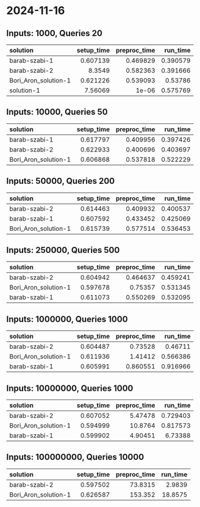 # 2024-11-16

## Inputs: 1000, Queries 20

| solution             |   setup_time |   preproc_time |   run_time |
|:---------------------|-------------:|---------------:|-----------:|
| barab-szabi-1        |     0.607139 |       0.469829 |   0.390579 |
| barab-szabi-2        |     8.3549   |       0.582363 |   0.391666 |
| Bori_Aron_solution-1 |     0.621226 |       0.539093 |   0.53786  |
| solution-1           |     7.56069  |       1e-06    |   0.575769 |

## Inputs: 10000, Queries 50

| solution             |   setup_time |   preproc_time |   run_time |
|:---------------------|-------------:|---------------:|-----------:|
| barab-szabi-1        |     0.617797 |       0.409956 |   0.397426 |
| barab-szabi-2        |     0.622933 |       0.400696 |   0.403697 |
| Bori_Aron_solution-1 |     0.606868 |       0.537818 |   0.522229 |

## Inputs: 50000, Queries 200

| solution             |   setup_time |   preproc_time |   run_time |
|:---------------------|-------------:|---------------:|-----------:|
| barab-szabi-2        |     0.614463 |       0.409932 |   0.400537 |
| barab-szabi-1        |     0.607592 |       0.433452 |   0.425069 |
| Bori_Aron_solution-1 |     0.615739 |       0.577514 |   0.536453 |

## Inputs: 250000, Queries 500

| solution             |   setup_time |   preproc_time |   run_time |
|:---------------------|-------------:|---------------:|-----------:|
| barab-szabi-2        |     0.604942 |       0.464637 |   0.459241 |
| Bori_Aron_solution-1 |     0.597678 |       0.75357  |   0.531345 |
| barab-szabi-1        |     0.611073 |       0.550269 |   0.532095 |

## Inputs: 1000000, Queries 1000

| solution             |   setup_time |   preproc_time |   run_time |
|:---------------------|-------------:|---------------:|-----------:|
| barab-szabi-2        |     0.604487 |       0.73528  |   0.46711  |
| Bori_Aron_solution-1 |     0.611936 |       1.41412  |   0.566386 |
| barab-szabi-1        |     0.605991 |       0.860551 |   0.916966 |

## Inputs: 10000000, Queries 1000

| solution             |   setup_time |   preproc_time |   run_time |
|:---------------------|-------------:|---------------:|-----------:|
| barab-szabi-2        |     0.607052 |        5.47478 |   0.729403 |
| Bori_Aron_solution-1 |     0.594999 |       10.8764  |   0.817573 |
| barab-szabi-1        |     0.599902 |        4.90451 |   6.73388  |

## Inputs: 100000000, Queries 10000

| solution             |   setup_time |   preproc_time |   run_time |
|:---------------------|-------------:|---------------:|-----------:|
| barab-szabi-2        |     0.597502 |        73.8315 |     2.9839 |
| Bori_Aron_solution-1 |     0.626587 |       153.352  |    18.8575 |